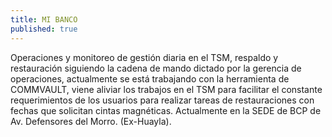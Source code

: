 ```yaml
---
title: MI BANCO 
published: true
---
```


Operaciones y monitoreo de gestión diaria en el TSM, respaldo y restauración siguiendo la cadena de mando dictado por la gerencia de operaciones, actualmente se está trabajando con la herramienta de COMMVAULT, viene aliviar los trabajos en el TSM para facilitar el constante requerimientos de los usuarios para realizar tareas de restauraciones con fechas que solicitan cintas magnéticas. Actualmente en la SEDE de BCP de Av. Defensores del Morro. (Ex-Huayla).

